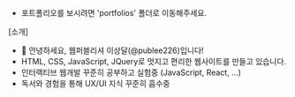 * 포트폴리오를 보시려면 'portfolios' 폴더로 이동해주세요.

[소개]
- 👋 안녕하세요, 웹퍼블리셔 이상달(@publee226)입니다!
- HTML, CSS, JavaScript, JQuery로 멋지고 편리한 웹사이트를 만들고 있습니다.
- 인터랙티브 웹개발 꾸준히 공부하고 실험중 (JavaScript, React, ...)
- 독서와 경험을 통해 UX/UI 지식 꾸준히 흡수중


<!---
publee226/publee226 is a ✨ special ✨ repository because its `README.md` (this file) appears on your GitHub profile.
You can click the Preview link to take a look at your changes.
--->

